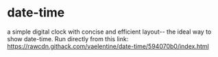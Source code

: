 # date-time
a simple digital clock with concise and efficient layout-- the ideal way to show date-time. 
Run directly from this link: https://rawcdn.githack.com/vaelentine/date-time/594070b0/index.html
